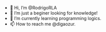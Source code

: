 - 👋 Hi, I’m @RodrigoRLA
- 👀 I’m just a beginer looking for knowledge!
- 🌱 I’m currently learning programming logics.
- 📫 How to reach me @digaozur.

<!---
RodrigoRLA/RodrigoRLA is a ✨ special ✨ repository because its `README.md` (this file) appears on your GitHub profile.
You can click the Preview link to take a look at your changes.
--->
